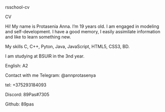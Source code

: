 rsschool-cv

CV

Hi! My name is Protasenia Anna. I’m 19 years old. I am engaged in modeling and self-development. I have a good memory, I easily assimilate information and like to learn something new.

My skills
C, C++, Pyton, Java, JavaScript, HTML5, CSS3, BD.

I am studying at BSUIR in the 3nd year.

English: A2

Contact with me
Telegram: @annprotasenya

tel: +375293184093

Discord: 89Pas#7305

Github: 89pas
